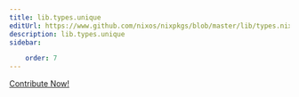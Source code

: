 ```yaml
---
title: lib.types.unique
editUrl: https://www.github.com/nixos/nixpkgs/blob/master/lib/types.nix#L603C14
description: lib.types.unique
sidebar:

    order: 7
---
```


<a href="https://www.github.com/nixos/nixpkgs/blob/master/lib/types.nix#L603C14">Contribute Now!</a>



